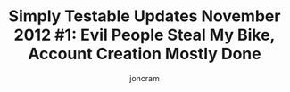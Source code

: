 ---
title: "Simply Testable Updates November 2012 #1: Evil People Steal My Bike, Account Creation Mostly Done"
short_title: "Simply Testable Updates Nov #1: Account Creation Mostly Done"
author: joncram
newsletter:
    issue_number: 16th
    url: https://us5.campaign-archive1.com/?u=ac75e33d993d2b502e333ddd0&amp;id=c6da2c8134
    closing_sentence: Expect the next in a week from now, November 7 2012.
    highlights:
        - Evil people steal my bike, some time is lost in dealing with that
        - Account creation complete (at least locally), allowing you to sign up, sign in, sign out, reset your password - the usual
        - Tests you start when logged in are private to you
        - List of your recent tests under development
---